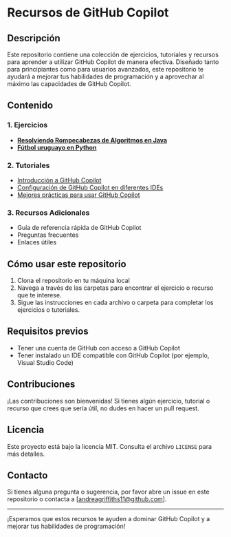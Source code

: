 # Recursos de GitHub Copilot

## Descripción
Este repositorio contiene una colección de ejercicios, tutoriales y recursos para aprender a utilizar GitHub Copilot de manera efectiva. Diseñado tanto para principiantes como para usuarios avanzados, este repositorio te ayudará a mejorar tus habilidades de programación y a aprovechar al máximo las capacidades de GitHub Copilot.

## Contenido

### 1. Ejercicios
- [**Resolviendo Rompecabezas de Algoritmos en Java**](https://github.com/gittogethers/copilot-recursos/blob/main/ejercicios/leetcode.md)
- [**Fútbol uruguayo en Python**](https://github.com/gittogethers/copilot-recursos/blob/main/ejercicios/futbol.md)

### 2. Tutoriales
- [Introducción a GitHub Copilot](https://github.com/gittogethers/copilot-recursos/blob/main/tutoriales/Introducci%C3%B3n%20a%20GitHub%20Copilot.md)
- [Configuración de GitHub Copilot en diferentes IDEs](https://github.com/gittogethers/copilot-recursos/blob/main/tutoriales/configuracion.md)
- [Mejores prácticas para usar GitHub Copilot](https://github.com/gittogethers/copilot-recursos/blob/main/tutoriales/mejores-practicas.md)

### 3. Recursos Adicionales
- Guía de referencia rápida de GitHub Copilot
- Preguntas frecuentes
- Enlaces útiles

## Cómo usar este repositorio

1. Clona el repositorio en tu máquina local
2. Navega a través de las carpetas para encontrar el ejercicio o recurso que te interese.
3. Sigue las instrucciones en cada archivo o carpeta para completar los ejercicios o tutoriales.

## Requisitos previos
- Tener una cuenta de GitHub con acceso a GitHub Copilot
- Tener instalado un IDE compatible con GitHub Copilot (por ejemplo, Visual Studio Code)

## Contribuciones
¡Las contribuciones son bienvenidas! Si tienes algún ejercicio, tutorial o recurso que crees que sería útil, no dudes en hacer un pull request.

## Licencia
Este proyecto está bajo la licencia MIT. Consulta el archivo `LICENSE` para más detalles.

## Contacto
Si tienes alguna pregunta o sugerencia, por favor abre un issue en este repositorio o contacta a [andreagriffiths11@github.com].

---

¡Esperamos que estos recursos te ayuden a dominar GitHub Copilot y a mejorar tus habilidades de programación!
